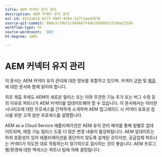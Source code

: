 ```yaml
---
title: AEM 커넥터 유지 관리
description: AEM 커넥터 유지 관리
exl-id: 8122a8c8-6577-4907-8f6e-52711eed3970
source-git-commit: 90de3cf9bf1c949667f4de109d0b517c6be22184
workflow-type: ht
source-wordcount: '163'
ht-degree: 100%

---
```


AEM 커넥터 유지 관리
============================

이 문서는 AEM 커넥터 유지 관리에 대한 정보를 포함하고 있으며. 커넥터 [구현](implement.md) 및 [제출](submit.md)에 대한 문서와 함께 읽어야 합니다.

최초 제출 후에도 AEM의 새로운 릴리스 또는 이와 무관한 기능 추가 또는 버그 수정 등의 이유로 파트너가 AEM 커넥터를 업데이트해야 할 수 있습니다. 이 문서에서는 이러한 시나리오에 대한 프로세스를 간략하게 소개하며 AEM 업그레이드 시 커넥터 유효성 검사를 위한 고객 일반 프로세스를 설명합니다.

AEM as a Cloud Service 애플리케이션은 AEM 유지 관리 패치를 통해 일별로 업데이트되며, 매월 기능 릴리스 도중 더 많은 변경 내용이 활성화됩니다. AEM 업데이트는 하위 호환성이 있어 애플리케이션을 중단하지 않도록 설계된 것이지만, 공급업체 파트너는 커넥터가 의도한 대로 작동하는지 정기적으로 검사하는 것이 좋습니다. AEM 프로그램/환경에 대한 액세스는 파트너 팀에 의해 결정됩니다.
